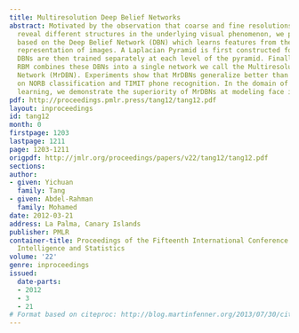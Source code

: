 ```yaml
---
title: Multiresolution Deep Belief Networks
abstract: Motivated by the observation that coarse and fine resolutions of an image
  reveal different structures in the underlying visual phenomenon, we present a model
  based on the Deep Belief Network (DBN) which learns features from the multiscale
  representation of images. A Laplacian Pyramid is first constructed for each image.
  DBNs are then trained separately at each level of the pyramid. Finally, a top level
  RBM combines these DBNs into a single network we call the Multiresolution Deep Belief
  Network (MrDBN). Experiments show that MrDBNs generalize better than standard DBNs
  on NORB classification and TIMIT phone recognition. In the domain of generative
  learning, we demonstrate the superiority of MrDBNs at modeling face images.
pdf: http://proceedings.pmlr.press/tang12/tang12.pdf
layout: inproceedings
id: tang12
month: 0
firstpage: 1203
lastpage: 1211
page: 1203-1211
origpdf: http://jmlr.org/proceedings/papers/v22/tang12/tang12.pdf
sections: 
author:
- given: Yichuan
  family: Tang
- given: Abdel-Rahman
  family: Mohamed
date: 2012-03-21
address: La Palma, Canary Islands
publisher: PMLR
container-title: Proceedings of the Fifteenth International Conference on Artificial
  Intelligence and Statistics
volume: '22'
genre: inproceedings
issued:
  date-parts:
  - 2012
  - 3
  - 21
# Format based on citeproc: http://blog.martinfenner.org/2013/07/30/citeproc-yaml-for-bibliographies/
---
```

